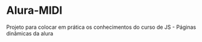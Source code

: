 # Alura-MIDI
Projeto para colocar em prática os conhecimentos do curso de JS - Páginas dinâmicas da alura
